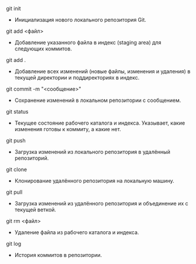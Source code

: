 git init
- Инициализация нового локального репозитория Git.

git add <файл>
- Добавление указанного файла в индекс (staging area) для следующих коммитов.

git add .
- Добавление всех изменений (новые файлы, изменения и удаления) в текущей директории и поддиректориях в индекс.

git commit -m "<сообщение>"
- Сохранение изменений в локальном репозитории с сообщением.

git status
- Текущее состояние рабочего каталога и индекса. Указывает, какие изменения готовы к коммиту, а какие нет.

git push
- Загрузка изменений из локального репозитория в удалённый репозиторий.

git clone
- Клонирование удалённого репозитория на локальную машину.

git pull
- Загрузка изменений из удалённого репозитория и объединение их с текущей веткой.

git rm <файл>
- Удаление файла из рабочего каталога и индекса.

git log
- История коммитов в репозитории.
